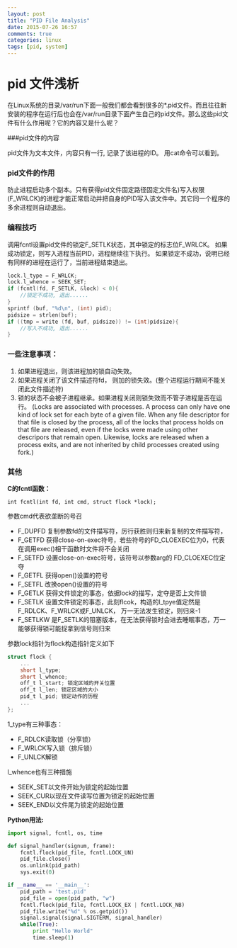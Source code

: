 ```yaml
---
layout: post
title: "PID File Analysis"
date: 2015-07-26 16:57
comments: true
categories: linux
tags: [pid, system]
---
```


# pid 文件浅析

在Linux系统的目录/var/run下面一般我们都会看到很多的*.pid文件。而且往往新安装的程序在运行后也会在/var/run目录下面产生自己的pid文件。那么这些pid文件有什么作用呢？它的内容又是什么呢？

<!--more-->

###pid文件的内容

pid文件为文本文件，内容只有一行, 记录了该进程的ID。
用cat命令可以看到。

### pid文件的作用

防止进程启动多个副本。只有获得pid文件固定路径固定文件名)写入权限(F_WRLCK)的进程才能正常启动并把自身的PID写入该文件中。其它同一个程序的多余进程则自动退出。

### 编程技巧

调用fcntl设置pid文件的锁定F_SETLK状态，其中锁定的标志位F_WRLCK。
如果成功锁定，则写入进程当前PID，进程继续往下执行。
如果锁定不成功，说明已经有同样的进程在运行了，当前进程结束退出。

```c pid usage
lock.l_type = F_WRLCK;
lock.l_whence = SEEK_SET;
if (fcntl(fd, F_SETLK, &lock) < 0){
    //锁定不成功, 退出......
}
sprintf (buf, "%d\n", (int) pid);
pidsize = strlen(buf);
if ((tmp = write (fd, buf, pidsize)) != (int)pidsize){
    //写入不成功, 退出......
}
```

### 一些注意事项：

1. 如果进程退出，则该进程加的锁自动失效。
2. 如果进程关闭了该文件描述符fd， 则加的锁失效。(整个进程运行期间不能关闭此文件描述符)
3. 锁的状态不会被子进程继承。如果进程关闭则锁失效而不管子进程是否在运行。
	(Locks are associated with processes. A process can only have one kind of lock set for each byte of a given file. When any file descriptor for that file is closed by the process, all of the locks that process holds on that file are released, even if the locks were made using other descripors that remain open. Likewise, locks are released when a process exits, and are not inherited by child processes created using fork.)
	
### 其他

**C的fcntl函数：**

	int fcntl(int fd, int cmd, struct flock *lock);

参数cmd代表欲垄断的号召

* F_DUPFD 复制参数fd的文件描写符，厉行获胜则归来新复制的文件描写符，
* F_GETFD 获得close-on-exec符号，若些符号的FD_CLOEXEC位为0，代表在调用exec()相干函数时文件将不会关闭
* F_SETFD 设置close-on-exec符号，该符号以参数arg的 FD_CLOEXEC位定夺
* F_GETFL 获得open()设置的符号
* F_SETFL 改换open()设置的符号
* F_GETLK 获得文件锁定的事态，依据lock的描写，定夺是否上文件锁
* F_SETLK 设置文件锁定的事态，此刻flcok，构造的l_tpye值定然是F_RDLCK、F_WRLCK或F_UNLCK，
万一无法发生锁定，则归来-1
* F_SETLKW 是F_SETLK的阻塞版本，在无法获得锁时会进去睡眠事态，万一能够获得锁可能捉拿到信号则归来

参数lock指针为flock构造指针定义如下

```c flock structure
struct flock {
	...
	short l_type;
	short l_whence;
	off_t l_start; 锁定区域的开关位置
	off_t l_len; 锁定区域的大小
	pid_t l_pid; 锁定动作的历程
	...
};
```

1_type有三种事态：

* F_RDLCK读取锁（分享锁）
* F_WRLCK写入锁（排斥锁）
* F_UNLCK解锁

l_whence也有三种措施

* SEEK_SET以文件开始为锁定的起始位置
* SEEK_CUR以现在文件读写位置为锁定的起始位置
* SEEK_END以文件尾为锁定的起始位置

**Python用法:**

```python test_fcntl.py
import signal, fcntl, os, time

def signal_handler(signum, frame):
    fcntl.flock(pid_file, fcntl.LOCK_UN)
    pid_file.close()
    os.unlink(pid_path)
    sys.exit(0)

if __name__ == '__main__':
    pid_path = 'test.pid'
    pid_file = open(pid_path, "w")
    fcntl.flock(pid_file, fcntl.LOCK_EX | fcntl.LOCK_NB)
    pid_file.write("%d" % os.getpid())
    signal.signal(signal.SIGTERM, signal_handler)
    while(True):
        print "Hello World"
        time.sleep(1)
```
